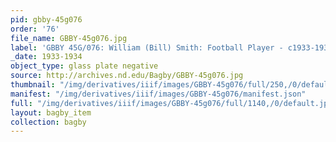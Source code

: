 ```yaml
---
pid: gbby-45g076
order: '76'
file_name: GBBY-45g076.jpg
label: 'GBBY 45G/076: William (Bill) Smith: Football Player - c1933-1934'
_date: 1933-1934
object_type: glass plate negative
source: http://archives.nd.edu/Bagby/GBBY-45g076.jpg
thumbnail: "/img/derivatives/iiif/images/GBBY-45g076/full/250,/0/default.jpg"
manifest: "/img/derivatives/iiif/images/GBBY-45g076/manifest.json"
full: "/img/derivatives/iiif/images/GBBY-45g076/full/1140,/0/default.jpg"
layout: bagby_item
collection: bagby
---
```

